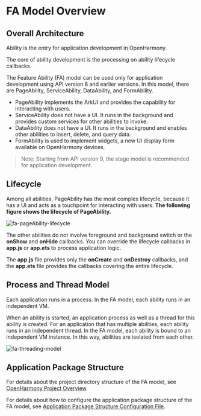 # FA Model Overview

## Overall Architecture

Ability is the entry for application development in OpenHarmony.

The core of ability development is the processing on ability lifecycle callbacks.

The Feature Ability (FA) model can be used only for application development using API version 8 and earlier versions. In this model, there are PageAbility, ServiceAbility, DataAbility, and FormAbility.  
- PageAbility implements the ArkUI and provides the capability for interacting with users.
- ServiceAbility does not have a UI. It runs in the background and provides custom services for other abilities to invoke.
- DataAbility does not have a UI. It runs in the background and enables other abilities to insert, delete, and query data.
- FormAbility is used to implement widgets, a new UI display form available on OpenHarmony devices.

> Note: Starting from API version 9, the stage model is recommended for application development.

## Lifecycle

Among all abilities, PageAbility has the most complex lifecycle, because it has a UI and acts as a touchpoint for interacting with users.
**The following figure shows the lifecycle of PageAbility.**

![fa-pageAbility-lifecycle](figures/fa-pageAbility-lifecycle.png)

The other abilities do not involve foreground and background switch or the **onShow** and **onHide** callbacks.
You can override the lifecycle callbacks in **app.js** or **app.ets** to process application logic.

The **app.js** file provides only the **onCreate** and **onDestroy** callbacks, and the **app.ets** file provides the callbacks covering the entire lifecycle.

## Process and Thread Model

Each application runs in a process. In the FA model, each ability runs in an independent VM.

When an ability is started, an application process as well as a thread for this ability is created. For an application that has multiple abilities, each ability runs in an independent thread. In the FA model, each ability is bound to an independent VM instance. In this way, abilities are isolated from each other.

![fa-threading-model](figures/fa-threading-model.png)

## Application Package Structure

For details about the project directory structure of the FA model, see [OpenHarmony Project Overview](https://developer.harmonyos.com/en/docs/documentation/doc-guides/ohos-project-overview-0000001218440650#section4154183910141).

For details about how to configure the application package structure of the FA model, see [Application Package Structure Configuration File](../quick-start/package-structure.md).
